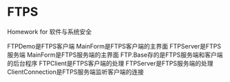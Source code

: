 # FTPS
Homework for 软件与系统安全

FTPDemo是FTPS客户端
  MainForm是FTPS客户端的主界面
FTPServer是FTPS服务端
  MainForm是FTPS服务端的主界面
FTP.Base存的是FTPS服务端和客户端的后台程序
  FTPClient是FTPS客户端的处理
  FTPServer是FTPS服务端的处理
  ClientConnection是FTPS服务端监听客户端的连接
